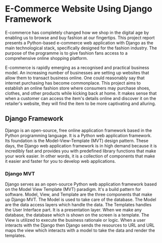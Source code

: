 # E-Commerce Website Using Django Framework

E-commerce has completely changed how we shop in the digital age by enabling us to browse and buy fashion at our fingertips. This project report presents a Python-based e-commerce web application with Django as the main technological stack, specifically designed for the fashion industry. The purpose of the programme is to give fashion fans access to a comprehensive online shopping platform.

E-commerce is rapidly emerging as a recognised and practical business model. An increasing number of businesses are setting up websites that allow them to transact business online. One could reasonably say that internet purchasing has become commonplace. This project aims to establish an online fashion store where consumers may purchase shoes, clothes, and other products while kicking back at home. It makes sense that when a customer can access the item's details online and discover it on the retailer's website, they will find the item to be more captivating and alluring. 

## Django Framework

Django is an open-source, free online application framework based in the Python programming language. It is a Python web application framework. Its foundation is the Model-View-Template (MVT) design pattern. These days, the Django web application framework is in high demand because it is incredibly fast and provides you with predefined library functions that make your work easier. In other words, it is a collection of components that make it easier and faster for you to develop web applications. 

### Django MVT

Django serves as an open-source Python web application framework based on the Model View Template (MVT) paradigm. It's a build pattern for software. Model, View, and Template are the three components that make up Django MVT.
The Model is used to take care of the database. The Model are the data access layers which handle the data. 
The Templates handles the User Interface part. It is a presentation layer. When we make any database, the database which is shown on the screen is a template. 
The View is utilized to execute the business rationale or logic. When a user interacts with the Django then Django sends the resources to URL and URL maps the view which interacts with a model to take the data and render the templates.

